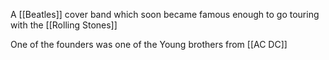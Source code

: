 A [[Beatles]] cover band which soon became famous enough to go touring with the [[Rolling Stones]]

One of the founders was one of the Young brothers from [[AC DC]]
